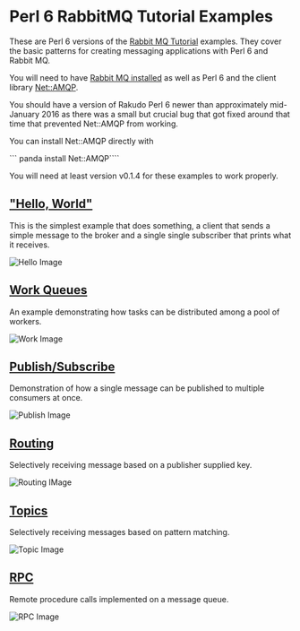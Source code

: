 # Perl 6 RabbitMQ Tutorial Examples

These are Perl 6 versions of the [Rabbit MQ Tutorial](http://www.rabbitmq.com/getstarted.html) examples.
They cover the basic patterns for creating messaging applications with Perl 6 and Rabbit MQ.

You will need to have [Rabbit MQ installed](http://www.rabbitmq.com/download.html) as well as Perl 6 and
the client library [Net::AMQP](https://github.com/retupmoca/P6-Net-AMQP).

You should have a version of Rakudo Perl 6 newer than approximately mid-January 2016 as there was a small but
crucial bug that got fixed around that time that prevented Net::AMQP from working.

You can install Net::AMQP directly with

```    panda install Net::AMQP````

You will need at least version v0.1.4 for these examples to work properly.


## ["Hello, World"](tutorial-one)

This is the simplest example that does something, a client that sends a simple
message to the broker and a single single subscriber that prints what it receives.

![Hello Image](http://www.rabbitmq.com/img/tutorials/python-one.png)

## [Work Queues](tutorial-two)

An example demonstrating how tasks can be distributed among a pool of workers.

![Work Image](http://www.rabbitmq.com/img/tutorials/python-two.png)

## [Publish/Subscribe](tutorial-three)

Demonstration of how a single message can be published to multiple consumers at once.

![Publish Image](http://www.rabbitmq.com/img/tutorials/python-three.png)

## [Routing](tutorial-four)

Selectively receiving message based on a publisher supplied key.

![Routing IMage](http://www.rabbitmq.com/img/tutorials/python-four.png)

## [Topics](tutorial-five)

Selectively receiving messages based on pattern matching.

![Topic Image](http://www.rabbitmq.com/img/tutorials/python-five.png)

## [RPC](tutorial-six)

Remote procedure calls implemented on a message queue.

![RPC Image](http://www.rabbitmq.com/img/tutorials/python-six.png)
